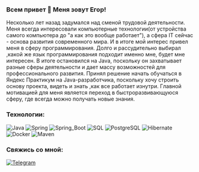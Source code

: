 ### Всем привет 👋 Меня зовут Егор!
Несколько лет назад задумался над сменой трудовой деятельности. Меня всегда интересовали компьютерные технологии(от устройства самого компьютера до "а как это вообще работает"), а сфера IT сейчас - основа развития современного мира. И в итоге мой интерес привел меня в сферу программирования. Долго и рассудительно выбирал ,какой же язык программирования подходит именно мне, будет мне интересен. В итоге остановился на Java, поскольку он захватывает разные сферы деятельности и дает массу возможностей для профессионального развития. Принял решение начать обучаться в Яндекс Практикум на Java-разработчика, поскольку хочу строить основу проекта, видеть и знать ,как все работает изнутри. Главной мотивацией для меня является переход в быстроразвивающуюся сферу, где всегда можно получать новые знания.


### Технологии:  
![Java](https://img.shields.io/badge/-Java-F29111?style=for-the-badge&logo=Java&logoColor=FFFFFF)
![Spring](https://img.shields.io/badge/-Spring-6AAD3D?style=for-the-badge&logo=spring&logoColor=FFFFFF)
![Spring_Boot](https://img.shields.io/badge/-Spring_Boot-6AAD3D?style=for-the-badge&logo=springboot&logoColor=FFFFFF)
![SQL](https://img.shields.io/badge/-SQL-F29111?style=for-the-badge&logo=sql&logoColor=FFFFFF)
![PostgreSQL](https://img.shields.io/badge/-postgresql-31648C?style=for-the-badge&logo=postgresql&logoColor=FFFFFF)
![Hibernate](https://img.shields.io/badge/-Hibernate-59666C?style=for-the-badge&logo=hibernate&logoColor=FFFFFF)
![Docker](https://img.shields.io/badge/-Docker-27519C?style=for-the-badge&logo=docker&logoColor=FFFFFF)
![Maven](https://img.shields.io/badge/-Maven-D22127?style=for-the-badge&logo=apache&logoColor=FFFFFF)

### Свяжись со мной:
[![Telegram](https://img.shields.io/badge/-Telegram-28A8EA?style=for-the-badge&logo=telegram&logoColor=FFFFFF)](https://t.me/bobinski)
